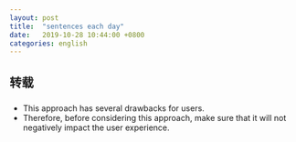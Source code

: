 ```yaml
---
layout: post
title:  "sentences each day"
date:   2019-10-28 10:44:00 +0800
categories: english
---
```


## 转载

##### 

* This approach has several drawbacks for users.
* Therefore, before considering this approach, make sure that it will not negatively impact the user experience.